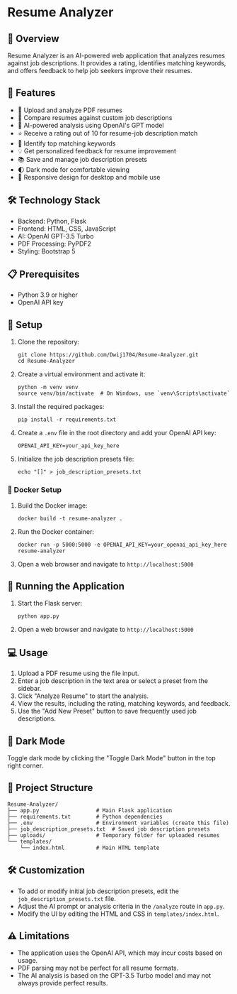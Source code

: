# Resume Analyzer

## 📝 Overview

Resume Analyzer is an AI-powered web application that analyzes resumes against job descriptions. It provides a rating, identifies matching keywords, and offers feedback to help job seekers improve their resumes.

## 🚀 Features

- 📄 Upload and analyze PDF resumes
- 💼 Compare resumes against custom job descriptions
- 🤖 AI-powered analysis using OpenAI's GPT model
- ⭐ Receive a rating out of 10 for resume-job description match
- 🔑 Identify top matching keywords
- 💡 Get personalized feedback for resume improvement
- 📚 Save and manage job description presets
- 🌓 Dark mode for comfortable viewing
- 📱 Responsive design for desktop and mobile use

## 🛠️ Technology Stack

- Backend: Python, Flask
- Frontend: HTML, CSS, JavaScript
- AI: OpenAI GPT-3.5 Turbo
- PDF Processing: PyPDF2
- Styling: Bootstrap 5

## 📋 Prerequisites

- Python 3.9 or higher
- OpenAI API key

## 🔧 Setup

1. Clone the repository:
   ```
   git clone https://github.com/Dwij1704/Resume-Analyzer.git
   cd Resume-Analyzer
   ```

2. Create a virtual environment and activate it:
   ```
   python -m venv venv
   source venv/bin/activate  # On Windows, use `venv\Scripts\activate`
   ```

3. Install the required packages:
   ```
   pip install -r requirements.txt
   ```

4. Create a `.env` file in the root directory and add your OpenAI API key:
   ```
   OPENAI_API_KEY=your_api_key_here
   ```

5. Initialize the job description presets file:
   ```
   echo "[]" > job_description_presets.txt
   ```

### 🐳 Docker Setup

1. Build the Docker image:
   ```
   docker build -t resume-analyzer .
   ```

2. Run the Docker container:
   ```
   docker run -p 5000:5000 -e OPENAI_API_KEY=your_openai_api_key_here 
   resume-analyzer
   ```

3. Open a web browser and navigate to `http://localhost:5000`

## 🚀 Running the Application

1. Start the Flask server:
   ```
   python app.py
   ```

2. Open a web browser and navigate to `http://localhost:5000`

## 💻 Usage

1. Upload a PDF resume using the file input.
2. Enter a job description in the text area or select a preset from the sidebar.
3. Click "Analyze Resume" to start the analysis.
4. View the results, including the rating, matching keywords, and feedback.
5. Use the "Add New Preset" button to save frequently used job descriptions.

## 🌙 Dark Mode

Toggle dark mode by clicking the "Toggle Dark Mode" button in the top right corner.

## 📁 Project Structure

```
Resume-Analyzer/
├── app.py                  # Main Flask application
├── requirements.txt        # Python dependencies
├── .env                    # Environment variables (create this file)
├── job_description_presets.txt  # Saved job description presets
├── uploads/                # Temporary folder for uploaded resumes
└── templates/
    └── index.html          # Main HTML template
```

## 🛠️ Customization

- To add or modify initial job description presets, edit the `job_description_presets.txt` file.
- Adjust the AI prompt or analysis criteria in the `/analyze` route in `app.py`.
- Modify the UI by editing the HTML and CSS in `templates/index.html`.

## ⚠️ Limitations

- The application uses the OpenAI API, which may incur costs based on usage.
- PDF parsing may not be perfect for all resume formats.
- The AI analysis is based on the GPT-3.5 Turbo model and may not always provide perfect results.